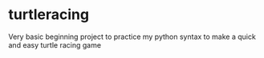 # turtleracing
Very basic beginning project to practice my python syntax to make a quick and easy turtle racing game
